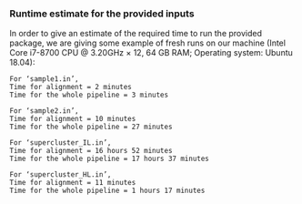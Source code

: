 ### Runtime estimate for the provided inputs

In order to give an estimate of the required time to run the provided package, we are giving some example of fresh runs on our machine (Intel Core i7-8700 CPU @ 3.20GHz × 12, 64 GB RAM; Operating system: Ubuntu 18.04):

```
For ‘sample1.in’,
Time for alignment = 2 minutes
Time for the whole pipeline = 3 minutes

For ‘sample2.in’,
Time for alignment = 10 minutes
Time for the whole pipeline = 27 minutes

For ‘supercluster_IL.in’,
Time for alignment = 16 hours 52 minutes
Time for the whole pipeline = 17 hours 37 minutes

For ‘supercluster_HL.in’,
Time for alignment = 11 minutes
Time for the whole pipeline = 1 hours 17 minutes
```